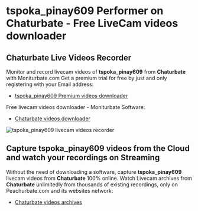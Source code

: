 # tspoka_pinay609 Performer on Chaturbate - Free LiveCam videos downloader

## Chaturbate Live Videos Recorder

Monitor and record livecam videos of **tspoka_pinay609** from **Chaturbate** with Moniturbate.com
Get a premium trial for free by just and only registering with your Email address:
* [tspoka_pinay609 Premium videos downloader](https://moniturbate.com/request-demo-licence-key.html)

Free livecam videos downloader - Moniturbate Software:
* [Chaturbate videos downloader](https://moniturbate.com/moniturbate-download-software.html)

![tspoka_pinay609 livecam videos recorder](https://peachurnet.com/templates/moniturbate-software.png)


## Capture tspoka_pinay609 videos from the Cloud and watch your recordings on Streaming

Without the need of downloading a software, capture **tspoka_pinay609** livecam videos from **Chaturbate** 100% online.
Watch Livecam archives from **Chaturbate** unlimitedly from thousands of existing recordings, only on Peachurbate.com and its websites network:
* [Chaturbate videos archives](https://peachurnet.com/)
